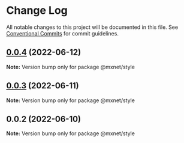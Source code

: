 # Change Log

All notable changes to this project will be documented in this file.
See [Conventional Commits](https://conventionalcommits.org) for commit guidelines.

## [0.0.4](https://gitee.com/cq_maixun_network/repo/compare/@mxnet/style@0.0.3...@mxnet/style@0.0.4) (2022-06-12)

**Note:** Version bump only for package @mxnet/style





## [0.0.3](https://gitee.com/cq_maixun_network/repo/compare/@mxnet/style@0.0.2...@mxnet/style@0.0.3) (2022-06-11)

**Note:** Version bump only for package @mxnet/style





## 0.0.2 (2022-06-10)

**Note:** Version bump only for package @mxnet/style
